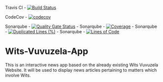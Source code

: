 Travis CI - [![Build Status](https://travis-ci.org/optisolcoms3009/Wits-Vuvuzela-App.svg?branch=master)](https://travis-ci.org/optisolcoms3009/Wits-Vuvuzela-App)

CodeCov - [![codecov](https://codecov.io/gh/optisolcoms3009/Wits-Vuvuzela-App/branch/master/graph/badge.svg)](https://codecov.io/gh/optisolcoms3009/Wits-Vuvuzela-App)

Sonarqube - [![Quality Gate Status](https://sonarcloud.io/api/project_badges/measure?project=optisolcoms3009witsvuvuzela&metric=alert_status)](https://sonarcloud.io/dashboard?id=optisolcoms3009witsvuvuzela) - Sonarqube - [![Coverage](https://sonarcloud.io/api/project_badges/measure?project=optisolcoms3009witsvuvuzela&metric=coverage)](https://sonarcloud.io/dashboard?id=optisolcoms3009witsvuvuzela) - Sonarqube - [![Duplicated Lines (%)](https://sonarcloud.io/api/project_badges/measure?project=optisolcoms3009witsvuvuzela&metric=duplicated_lines_density)](https://sonarcloud.io/dashboard?id=optisolcoms3009witsvuvuzela) - Sonarqube - [![Lines of Code](https://sonarcloud.io/api/project_badges/measure?project=optisolcoms3009witsvuvuzela&metric=ncloc)](https://sonarcloud.io/dashboard?id=optisolcoms3009witsvuvuzela)


# Wits-Vuvuzela-App

This is an interactive news app based on the already existing Wits Vuvuzela Website. It will be used to display news articles pertaining to matters which involve Wits.

